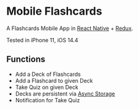 # Mobile Flashcards
A Flashcards Mobile App in [React Native](https://reactnavigation.org/) + [Redux](https://redux.js.org/).

Tested in iPhone 11, iOS 14.4

## Functions
* Add a Deck of Flashcards
* Add a Flashcard to given Deck
* Take Quiz on given Deck
* Decks are persistent via [Async Storage](https://react-native-async-storage.github.io/async-storage/)
* Notification for Take Quiz
